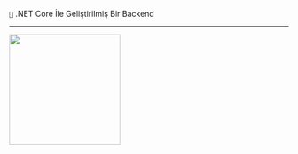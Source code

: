 ```💎``` .NET Core İle Geliştirilmiş Bir Backend

---

<img src="https://www.technopat.net/sosyal/eklenti/02d18dda75a869b005522046f5aa245b-jpg.646363/" heigth="200px" width="200px">
